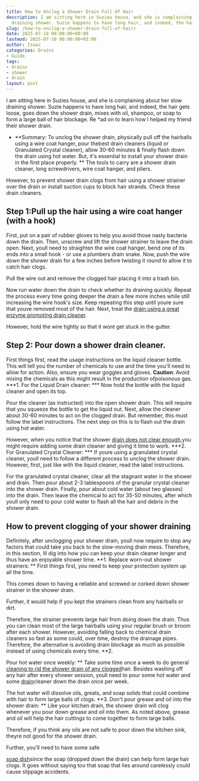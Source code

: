 ```yaml
---
title: How to Unclog a Shower Drain Full Of Hair
description: I am sitting here in Suzies house, and she is complaining about her slow
  draining shower. Suzie happens to have long hair, and indeed, the hair gets loose,...
slug: /how-to-unclog-a-shower-drain-full-of-hair/
date: 2025-07-10 00:00:00+00:00
lastmod: 2025-07-10 00:00:00+03:00
author: Isaac
categories: Drains
- Guide
tags:
- drains
- shower
- drain
layout: post
---
```

I am sitting here in Suzies house, and she is complaining about her slow draining shower. Suzie happens to have long hair, and indeed, the hair gets loose, goes down the shower drain, mixes with oil, shampoo, or soap to form a large ball of hair blockage. Re *ad on to learn how I helped my friend their shower drain.

* **Summary: To unclog the shower drain, physically pull off the hairballs using a wire coat hanger, pour thebest drain cleaners (liquid or Granulated Crystal cleaner), allow 30-60 minutes & finally flash down the drain using hot water. But, it's essential to install your shower drain in the first place properly. ** The tools to carry are a shower drain cleaner, long screwdrivers, wire coat hanger, and pliers.

However, to prevent shower drain clogs from hair using a shower strainer over the drain or install suction cups to block hair strands. Check these drain cleaners.

##  Step 1:Pull up the hair using a wire coat hanger (with a hook)

First, put on a pair of rubber gloves to help you avoid those nasty bacteria down the drain. Then, unscrew and lift the shower strainer to leave the drain open. Next, youll need to straighten the wire coat hanger, bend one of its ends into a small hook - or use a plumbers drain snake. Now, push the wire down the shower drain for a few inches before twisting it round to allow it to catch hair clogs.

Pull the wire out and remove the clogged hair placing it into a trash bin.

Now run water down the drain to check whether its draining quickly. Repeat the process every time going deeper the drain a few more inches while still increasing the wire hook's size. Keep repeating this step until youre sure that youve removed most of the hair. Next, treat the [drain using a great enzyme promoting drain cleaner](https://pestpolicy.com/best-drain-cleaner//).

However, hold the wire tightly so that it wont get stuck in the gutter.

##  Step 2: Pour down a shower drain cleaner.

First things first, read the usage instructions on the liquid cleaner bottle. This will tell you the number of chemicals to use and the time you'll need to allow for action. Also, ensure you wear goggles and gloves. **Caution**: Avoid mixing the chemicals as this might result in the production ofpoisonous gas. ***1. For the Liquid Drain cleaner: *** Now hold the bottle with the liquid cleaner and open its top.

Pour the cleaner (as instructed) into the open shower drain. This will require that you squeeze the bottle to get the liquid out. Next, allow the cleaner about 30-60 minutes to act on the clogged drain. But remember, this must follow the label instructions. The next step on this is to flash out the drain using hot water.

However, when you notice that the shower [drain does not clear enough](https://pestpolicy.com/is-drain-cleaner-an-acid-or-base/),you might require adding some drain cleaner and giving it time to work. ***2. For Granulated Crystal Cleaner: *** If youre using a granulated crystal cleaner, youll need to follow a different process to unclog the shower drain. However, first, just like with the liquid cleaner, read the label instructions.

For the granulated crystal cleaner, clear all the stagnant water in the shower and drain. Then pour about 2-3 tablespoons of the granular crystal cleaner into the shower drain. Finally, pour about cold water (about two glasses) into the drain. Then leave the chemical to act for 35-50 minutes, after which youll only need to pour cold water to flash all the hair and debris in the shower drain.

##  How to prevent clogging of your shower draining

Definitely, after unclogging your shower drain, youll now require to stop any factors that could take you back to the slow-moving drain mess. Therefore, in this section, Ill dig into how you can keep your drain cleaner longer and thus have an enjoyable shower time. **1. Replace worn-out shower strainers: ** First things first, you need to keep your protection system up all the time.

This comes down to having a reliable and screwed or corked down shower strainer in the shower drain.

Further, it would help if you kept the strainers clean from any hairballs or dirt.

Therefore, the strainer prevents large hair from doing down the drain. Thus you can clean most of the large hairballs using your regular brush or broom after each shower. However, avoiding falling back to chemical drain cleaners so fast as some could, over time, destroy the drainage pipes. Therefore, the alternative is avoiding drain blockage as much as possible instead of using chemicals every time. **2.

Pour hot water once weekly: ** Take some time once a week to do general [cleaning to rid the shower drain of any clogged](https://pestpolicy.com/dont-use-vinegar-and-baking-soda-to-clean-clogged-[drains](https://pestpolicy.com/best-drain-cleaner/)/)hair. Besides washing off any hair after every shower session, youll need to pour some hot water and some [drain](https://pestpolicy.com/best-drain-snakes/)cleaner down the drain once per week.

The hot water will dissolve oils, greats, and soap solids that could combine with hair to form large balls of clogs. **3. Don't pour grease and oil into the shower drain: ** Like your kitchen drain, the shower drain will clog whenever you pour down grease and oil into them. As noted above, grease and oil will help the hair cuttings to come together to form large balls.

Therefore, if you think any oils are not safe to pour down the kitchen sink, theyre not good for the shower drain.

Further, you'll need to have some safe

[soap dish](https://www.amazon.com/dp/B0051T92C2/?tag=p-policy-20)since the soap (dropped down the drain) can help form large hair clogs. It goes without saying too that soap that lies around carelessly could cause slippage accidents.